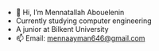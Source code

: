 - 👋 Hi, I’m Mennatallah Abouelenin
- Currently studying computer engineering
- A junior at Bilkent University
- 📫 Email: mennaayman646@gmail.com

<!---
Mennatallah123/Mennatallah123 is a ✨ special ✨ repository because its `README.md` (this file) appears on your GitHub profile.
You can click the Preview link to take a look at your changes.
--->
